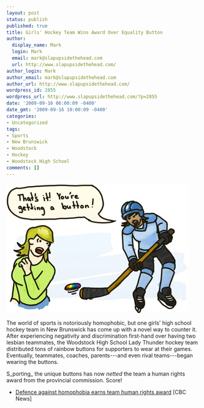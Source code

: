```yaml
---
layout: post
status: publish
published: true
title: Girls' Hockey Team Wins Award Over Equality Button
author:
  display_name: Mark
  login: Mark
  email: mark@slapupsidethehead.com
  url: http://www.slapupsidethehead.com/
author_login: Mark
author_email: mark@slapupsidethehead.com
author_url: http://www.slapupsidethehead.com/
wordpress_id: 2855
wordpress_url: http://www.slapupsidethehead.com/?p=2855
date: '2009-09-16 06:00:09 -0400'
date_gmt: '2009-09-16 10:00:09 -0400'
categories:
- Uncategorized
tags:
- Sports
- New Brunswick
- Woodstock
- Hockey
- Woodstock High School
comments: []
---
```

![Slap(tm) Shot.](/wp-content/media/2009/09/hockey-button.jpg "Slap(tm) Shot.")

The world of sports is notoriously homophobic, but one girls' high school hockey team in New Brunswick has come up with a novel way to counter it. After experiencing negativity and discrimination first-hand over having two lesbian teammates, the Woodstock High School Lady Thunder hockey team distributed tons of rainbow buttons for supporters to wear at their games. Eventually, teammates, coaches, parents---and even rival teams---began wearing the buttons.

S_porting_ the unique buttons has now _netted_ the team a human rights award from the provincial commission. Score!

- [Defence against homophobia earns team human rights award](http://www.cbc.ca/canada/new-brunswick/story/2009/09/15/nb-woodstock-hockey-human-rights-714.html?ref=rss) [CBC News]
